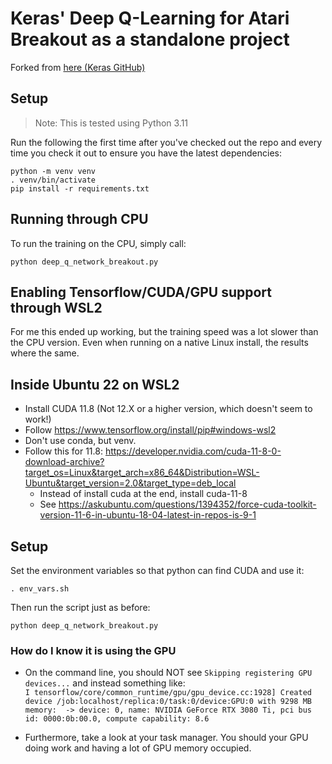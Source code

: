 # Keras' Deep Q-Learning for Atari Breakout as a standalone project

Forked from [here (Keras GitHub)](https://github.com/keras-team/keras-io/blob/master/examples/rl/deep_q_network_breakout.py)

## Setup
 > Note: This is tested using Python 3.11

Run the following the first time after you've checked out the repo and every
time you check it out to ensure you have the latest dependencies:
```
python -m venv venv
. venv/bin/activate
pip install -r requirements.txt
```

## Running through CPU
To run the training on the CPU, simply call:
```
python deep_q_network_breakout.py
```

## Enabling Tensorflow/CUDA/GPU support through WSL2
For me this ended up working, but the training speed was a lot slower than the
CPU version. Even when running on a native Linux install, the results where the
same.

## Inside Ubuntu 22 on WSL2
 - Install CUDA 11.8 (Not 12.X or a higher version, which doesn't seem to work!)
 - Follow https://www.tensorflow.org/install/pip#windows-wsl2
  - Don't use conda, but venv.
 - Follow this for 11.8: https://developer.nvidia.com/cuda-11-8-0-download-archive?target_os=Linux&target_arch=x86_64&Distribution=WSL-Ubuntu&target_version=2.0&target_type=deb_local
   - Instead of install cuda at the end, install cuda-11-8
    - See https://askubuntu.com/questions/1394352/force-cuda-toolkit-version-11-6-in-ubuntu-18-04-latest-in-repos-is-9-1

## Setup
Set the environment variables so that python can find CUDA and use it:
```
. env_vars.sh
```

Then run the script just as before:
```
python deep_q_network_breakout.py
```

### How do I know it is using the GPU
 - On the command line, you should NOT see `Skipping registering GPU devices...` and instead something like:</br>
 ```I tensorflow/core/common_runtime/gpu/gpu_device.cc:1928] Created device /job:localhost/replica:0/task:0/device:GPU:0 with 9298 MB memory:  -> device: 0, name: NVIDIA GeForce RTX 3080 Ti, pci bus id: 0000:0b:00.0, compute capability: 8.6```

 - Furthermore, take a look at your task manager. You should your GPU doing work and
   having a lot of GPU memory occupied.
